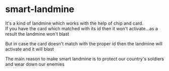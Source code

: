 # smart-landmine
It's a kind of landmine which works with the help of chip and card.  
If you have the card which matched with its id then it won't activate...as a result the landmine won't blast 

But in case the card doesn't match with the proper id then the landmine will activate and it will blast 

The main reason to make smart landmine is to protect our country's soldiers and wear down our enemies
